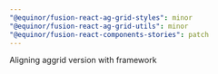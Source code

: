 ```yaml
---
"@equinor/fusion-react-ag-grid-styles": minor
"@equinor/fusion-react-ag-grid-utils": minor
"@equinor/fusion-react-components-stories": patch
---
```


Aligning aggrid version with framework
